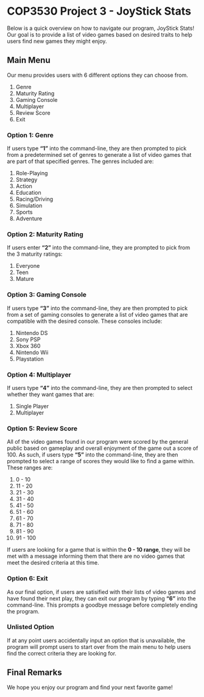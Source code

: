 <H1> COP3530 Project 3 - JoyStick Stats </h1>
Below is a quick overview on how to navigate our program, JoyStick Stats! Our goal is to provide a list of video games based on desired traits to help users find new games they might enjoy. 

<h2> Main Menu </h2>
Our menu provides users with 6 different options they can choose from.

1. Genre
2. Maturity Rating
3. Gaming Console
4. Multiplayer
5. Review Score
6. Exit

<h3> Option 1: Genre </h3>
If users type <b><q>1</q></b> into the command-line, they are then prompted to pick from a predetermined set of genres to generate a list of video games that are part of that specified genres. The genres included are:

1. Role-Playing
2. Strategy
3. Action
4. Education
5. Racing/Driving
6. Simulation
7. Sports
8. Adventure

<h3> Option 2: Maturity Rating </h3>
If users enter <b><q>2</q></b> into the command-line, they are prompted to pick from the 3 maturity ratings:

1. Everyone
2. Teen
3. Mature

<h3> Option 3: Gaming Console </h3>
If users type <b><q>3</q></b> into the command-line, they are then prompted to pick from a set of gaming consoles to generate a list of video games that are compatible with the desired console. These consoles include:

1. Nintendo DS
2. Sony PSP
3. Xbox 360
4. Nintendo Wii
5. Playstation

<h3> Option 4: Multiplayer </h3>
If users type <b><q>4</q></b> into the command-line, they are then prompted to select whether they want games that are:

1. Single Player
2. Multiplayer

<h3> Option 5: Review Score </h3>
All of the video games found in our program were scored by the general public based on gameplay and overall enjoyment of the game out a score of 100. As such, if users type <b><q>5</q></b> into the command-line, they are then prompted to select a range of scores they would like to find a game within. These ranges are:

1. 0 - 10
2. 11 - 20
3. 21 - 30
4. 31 - 40 
5. 41 - 50 
6. 51 - 60 
7. 61 - 70 
8. 71 - 80 
9. 81 - 90
10. 91 - 100

If users are looking for a game that is within the <b>0 - 10 range</b>, they will be met with a message informing them that there are no video games that meet the desired criteria at this time.
<h3> Option 6: Exit </h3>
As our final option, if users are satisified with their lists of video games and have found their next play, they can exit our program by typing <b><q>6</q></b> into the command-line. This prompts a goodbye message before completely ending the program.

<h3> Unlisted Option </h3>
If at any point users accidentally input an option that is unavailable, the program will prompt users to start over from the main menu to help users find the correct criteria they are looking for.

<h2> Final Remarks </h2>
We hope you enjoy our program and find your next favorite game! 